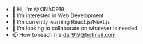 - 👋 Hi, I’m @XINAD919
- 👀 I’m interested in Web Development
- 🌱 I’m currently learning React.js/Next.js
- 💞️ I’m looking to collaborate on whatever is needed
- 📫 How to reach me da_919@hotmail.com

<!---
XINAD919/XINAD919 is a ✨ special ✨ repository because its `README.md` (this file) appears on your GitHub profile.
You can click the Preview link to take a look at your changes.
--->
